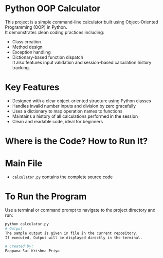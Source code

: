 # Python OOP Calculator

This project is a simple command-line calculator built using Object-Oriented Programming (OOP) in Python.  
It demonstrates clean coding practices including:
- Class creation
- Method design
- Exception handling
- Dictionary-based function dispatch  
It also features input validation and session-based calculation history tracking.

# Key Features

- Designed with a clear object-oriented structure using Python classes
- Handles invalid number inputs and division by zero gracefully
- Uses a dictionary to map operation names to functions
- Maintains a history of all calculations performed in the session
- Clean and readable code, ideal for beginners

# Where is the Code? How to Run It?

# Main File
- `calculator.py` contains the complete source code
# To Run the Program
Use a terminal or command prompt to navigate to the project directory and run:
```bash
python calculator.py
# Output
The sample output is given in file in the current repository.
If executed, Output will be displayed directly in the terminal.

# Created by:
Pappana Sai Krishna Priya
